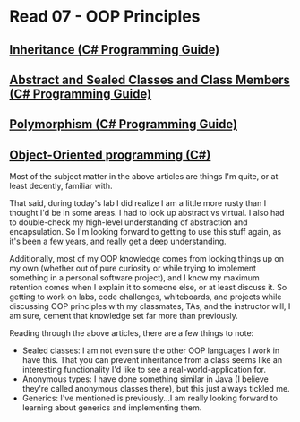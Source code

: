 # Read 07 - OOP Principles

## [Inheritance (C# Programming Guide)](https://docs.microsoft.com/en-us/dotnet/csharp/programming-guide/classes-and-structs/inheritance)
## [Abstract and Sealed Classes and Class Members (C# Programming Guide)](https://docs.microsoft.com/en-us/dotnet/csharp/programming-guide/classes-and-structs/abstract-and-sealed-classes-and-class-members)
## [Polymorphism (C# Programming Guide)](https://docs.microsoft.com/en-us/dotnet/csharp/programming-guide/classes-and-structs/polymorphism)
## [Object-Oriented programming (C#)](https://docs.microsoft.com/en-us/dotnet/csharp/programming-guide/concepts/object-oriented-programming)

Most of the subject matter in the above articles are things I'm quite, or at least decently, familiar with.

That said, during today's lab I did realize I am a little more rusty than I thought I'd be in some areas. I had to look up abstract vs virtual. I also had to double-check my high-level understanding of abstraction and encapsulation. So I'm looking forward to getting to use this stuff again, as it's been a few years, and really get a deep understanding.

Additionally, most of my OOP knowledge comes from looking things up on my own (whether out of pure curiosity or while trying to implement something in a personal software project), and I know my maximum retention comes when I explain it to someone else, or at least discuss it. So getting to work on labs, code challenges, whiteboards, and projects while discussing OOP principles with my classmates, TAs, and the instructor will, I am sure, cement that knowledge set far more than previously.

Reading through the above articles, there are a few things to note:

- Sealed classes: I am not even sure the other OOP languages I work in have this. That you can prevent inheritance from a class seems like an interesting functionality I'd like to see a real-world-application for.
- Anonymous types: I have done something similar in Java (I believe they're called anonymous classes there), but this just always tickled me.
- Generics: I've mentioned is previously...I am really looking forward to learning about generics and implementing them.